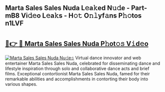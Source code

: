 ## Marta Sales Sales Nuda L𝚎a𝚔ed N𝚞𝚍e - Part-mB8 Vi𝚍𝚎o L𝚎a𝚔s - H𝚘𝚝 O𝚗𝚕yf𝚊ns P𝚑𝚘tos n1LVF

# <h2><a href="http://kfaz57c.oniu.top/?m=Marta+Sales+Sales+Nuda">🔗👉 🔴 Marta Sales Sales Nuda P𝚑ot𝚘𝚜 V𝚒d𝚎o</a></h2>

[![Marta Sales Sales Nuda Nu𝚍e𝚜](https://i.imgur.com/0qMVB7G.gif)](http://kfaz57c.oniu.top/?m=Marta+Sales+Sales+Nuda)
Virtual dance innovator and web entertainer Marta Sales Sales Nuda, celebrated for disseminating dance and lifestyle inspiration through solo and collaborative dance acts and brief films. Exceptional contortionist Marta Sales Sales Nuda, famed for their remarkable abilities and accomplishments in contorting their body into various shapes.  
